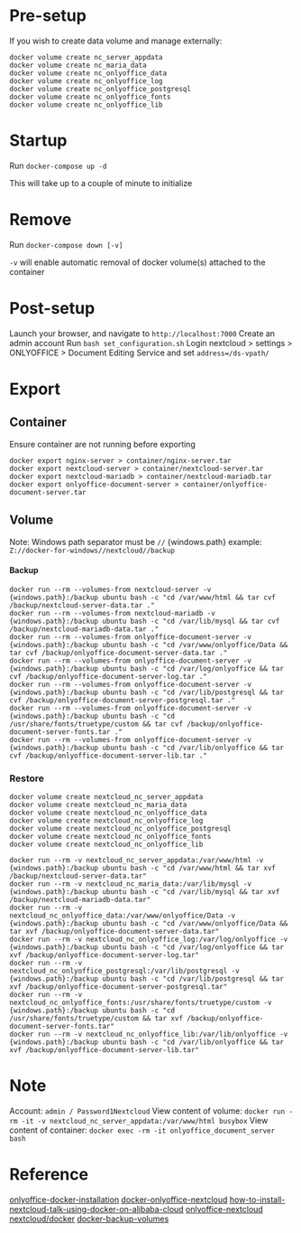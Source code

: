 # Pre-setup

If you wish to create data volume and manage externally:

```
docker volume create nc_server_appdata
docker volume create nc_maria_data
docker volume create nc_onlyoffice_data
docker volume create nc_onlyoffice_log
docker volume create nc_onlyoffice_postgresql
docker volume create nc_onlyoffice_fonts
docker volume create nc_onlyoffice_lib
```

# Startup

Run `docker-compose up -d`

This will take up to a couple of minute to initialize

# Remove

Run `docker-compose down [-v]`

`-v` will enable automatic removal of docker volume(s) attached to the container

# Post-setup

Launch your browser, and navigate to `http://localhost:7000`
Create an admin account
Run `bash set_configuration.sh`
Login nextcloud > settings > ONLYOFFICE > Document Editing Service and set `address=/ds-vpath/`

# Export

## Container

Ensure container are not running before exporting

```
docker export nginx-server > container/nginx-server.tar
docker export nextcloud-server > container/nextcloud-server.tar
docker export nextcloud-mariadb > container/nextcloud-mariadb.tar
docker export onlyoffice-document-server > container/onlyoffice-document-server.tar
```

## Volume

Note: Windows path separator must be `//`
{windows.path} example: `Z://docker-for-windows//nextcloud//backup`

#### Backup

```
docker run --rm --volumes-from nextcloud-server -v {windows.path}:/backup ubuntu bash -c "cd /var/www/html && tar cvf /backup/nextcloud-server-data.tar ."
docker run --rm --volumes-from nextcloud-mariadb -v {windows.path}:/backup ubuntu bash -c "cd /var/lib/mysql && tar cvf /backup/nextcloud-mariadb-data.tar ."
docker run --rm --volumes-from onlyoffice-document-server -v {windows.path}:/backup ubuntu bash -c "cd /var/www/onlyoffice/Data && tar cvf /backup/onlyoffice-document-server-data.tar ."
docker run --rm --volumes-from onlyoffice-document-server -v {windows.path}:/backup ubuntu bash -c "cd /var/log/onlyoffice && tar cvf /backup/onlyoffice-document-server-log.tar ."
docker run --rm --volumes-from onlyoffice-document-server -v {windows.path}:/backup ubuntu bash -c "cd /var/lib/postgresql && tar cvf /backup/onlyoffice-document-server-postgresql.tar ."
docker run --rm --volumes-from onlyoffice-document-server -v {windows.path}:/backup ubuntu bash -c "cd /usr/share/fonts/truetype/custom && tar cvf /backup/onlyoffice-document-server-fonts.tar ."
docker run --rm --volumes-from onlyoffice-document-server -v {windows.path}:/backup ubuntu bash -c "cd /var/lib/onlyoffice && tar cvf /backup/onlyoffice-document-server-lib.tar ."
```

### Restore

```
docker volume create nextcloud_nc_server_appdata
docker volume create nextcloud_nc_maria_data
docker volume create nextcloud_nc_onlyoffice_data
docker volume create nextcloud_nc_onlyoffice_log
docker volume create nextcloud_nc_onlyoffice_postgresql
docker volume create nextcloud_nc_onlyoffice_fonts
docker volume create nextcloud_nc_onlyoffice_lib
```

```
docker run --rm -v nextcloud_nc_server_appdata:/var/www/html -v {windows.path}:/backup ubuntu bash -c "cd /var/www/html && tar xvf /backup/nextcloud-server-data.tar"
docker run --rm -v nextcloud_nc_maria_data:/var/lib/mysql -v {windows.path}:/backup ubuntu bash -c "cd /var/lib/mysql && tar xvf /backup/nextcloud-mariadb-data.tar"
docker run --rm -v nextcloud_nc_onlyoffice_data:/var/www/onlyoffice/Data -v {windows.path}:/backup ubuntu bash -c "cd /var/www/onlyoffice/Data && tar xvf /backup/onlyoffice-document-server-data.tar"
docker run --rm -v nextcloud_nc_onlyoffice_log:/var/log/onlyoffice -v {windows.path}:/backup ubuntu bash -c "cd /var/log/onlyoffice && tar xvf /backup/onlyoffice-document-server-log.tar"
docker run --rm -v nextcloud_nc_onlyoffice_postgresql:/var/lib/postgresql -v {windows.path}:/backup ubuntu bash -c "cd /var/lib/postgresql && tar xvf /backup/onlyoffice-document-server-postgresql.tar"
docker run --rm -v nextcloud_nc_onlyoffice_fonts:/usr/share/fonts/truetype/custom -v {windows.path}:/backup ubuntu bash -c "cd /usr/share/fonts/truetype/custom && tar xvf /backup/onlyoffice-document-server-fonts.tar"
docker run --rm -v nextcloud_nc_onlyoffice_lib:/var/lib/onlyoffice -v {windows.path}:/backup ubuntu bash -c "cd /var/lib/onlyoffice && tar xvf /backup/onlyoffice-document-server-lib.tar"
```

# Note

Account: `admin / Password1Nextcloud`
View content of volume: `docker run -rm -it -v nextcloud_nc_server_appdata:/var/www/html busybox`
View content of container: `docker exec -rm -it onlyoffice_document_server bash`

# Reference

[onlyoffice-docker-installation](https://helpcenter.onlyoffice.com/server/docker/document/docker-installation.asp)
[docker-onlyoffice-nextcloud](https://github.com/ONLYOFFICE/docker-onlyoffice-nextcloud)
[how-to-install-nextcloud-talk-using-docker-on-alibaba-cloud](https://medium.com/@Alibaba_Cloud/how-to-install-nextcloud-talk-using-docker-on-alibaba-cloud-ffc8fb326405)
[onlyoffice-nextcloud](https://github.com/ONLYOFFICE/onlyoffice-nextcloud)
[nextcloud/docker](https://github.com/nextcloud/docker)
[docker-backup-volumes](https://blog.ssdnodes.com/blog/docker-backup-volumes/)